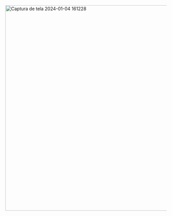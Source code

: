 <img width="639" alt="Captura de tela 2024-01-04 161228" src="https://github.com/Rafael-Rodrigues23/Projeto01_moveiscustomizados/assets/94968001/fea85346-858d-46d7-bc8f-2dd3833cd029">
